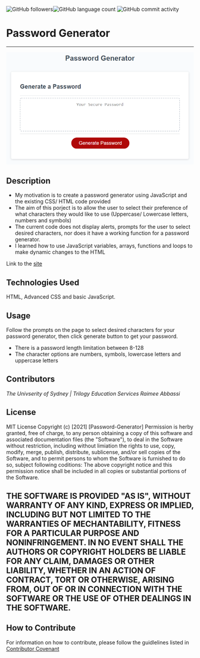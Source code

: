 <img alt="GitHub followers" src="https://img.shields.io/github/followers/Raimeeab?style=social"><img alt="GitHub language count" src="https://img.shields.io/github/languages/count/Raimeeab/password-generator?style=social"> <img alt="GitHub commit activity" src="https://img.shields.io/github/commit-activity/w/Raimeeab/password-generator?style=social">

# Password Generator
--- 

![Password-generator-demo](assets/images/password-generator-demo.png)

## Description 

- My motivation is to create a password generator using JavaScript and the existing CSS/ HTML code provided
- The aim of this porject is to allow the user to select their preference of what characters they would like to use (Uppercase/ Lowercase letters, numbers and symbols)
- The current code does not display alerts, prompts for the user to select desired characters, nor does it have a working function for a password generator. 
- I learned how to use JavaScript variables, arrays, functions and loops to make dynamic changes to the HTML

Link to the [site](https://raimeeab.github.io/password-generator/)

## Technologies Used 
HTML, Advanced CSS and basic JavaScript. 

## Usage 
Follow the prompts on the page to select desired characters for your password generator, then click generate button to get your password. 

- There is a password length limitation between 8-128
- The character options are numbers, symbols, lowercase letters and uppercase letters 

## Contributors
*The Univserity of Sydney | Trilogy Education Services*
*Raimee Abbassi*

## License
MIT License
Copyright (c) [2021] [Password-Generator]
Permission is herby granted, free of charge, to any person obtaining a copy of this software and associated documentation files (the "Software"), to deal in the Software without restriction, including without limiation the rights to use, copy, modify, merge, publish, distribute, sublicense, and/or sell copies of the Software, and to permit persons to whom the Software is furnished to do so, subject following coditions: 
The above copyright notice and this permission notice shall be included in all copies or substantial portions of the Software. 

THE SOFTWARE IS PROVIDED "AS IS", WITHOUT WARRANTY OF ANY KIND, EXPRESS OR IMPLIED, INCLUDING BUT NOT LIMITED TO THE WARRANTIES OF MECHANTABILITY, FITNESS FOR A PARTICULAR PURPOSE AND NONINFRINGEMENT. IN NO EVENT SHALL THE AUTHORS OR COPYRIGHT HOLDERS BE LIABLE FOR ANY CLAIM, DAMAGES OR OTHER LIABILITY, WHETHER IN AN ACTION OF CONTRACT, TORT OR OTHERWISE, ARISING FROM, OUT OF OR IN CONNECTION WITH THE SOFTWARE OR THE USE OF OTHER DEALINGS IN THE SOFTWARE.  
---

## How to Contribute
For information on how to contribute, please follow the guidlelines listed in [Contributor Covenant](https://www.contributor-covenant.org/) 
